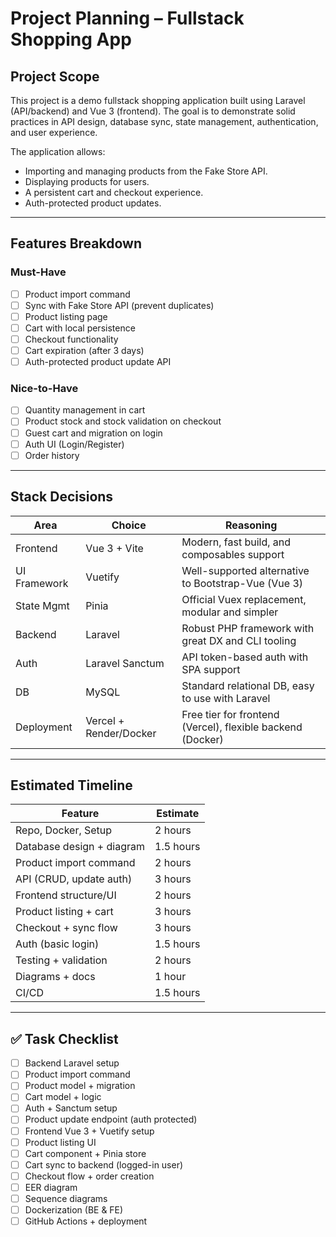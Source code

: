 # Project Planning – Fullstack Shopping App

## Project Scope

This project is a demo fullstack shopping application built using Laravel (API/backend) and Vue 3 (frontend). The goal is to demonstrate solid practices in API design, database sync, state management, authentication, and user experience.

The application allows:
- Importing and managing products from the Fake Store API.
- Displaying products for users.
- A persistent cart and checkout experience.
- Auth-protected product updates.

---

## Features Breakdown

### Must-Have

- [ ] Product import command
- [ ] Sync with Fake Store API (prevent duplicates)
- [ ] Product listing page
- [ ] Cart with local persistence
- [ ] Checkout functionality
- [ ] Cart expiration (after 3 days)
- [ ] Auth-protected product update API

### Nice-to-Have

- [ ] Quantity management in cart
- [ ] Product stock and stock validation on checkout
- [ ] Guest cart and migration on login
- [ ] Auth UI (Login/Register)
- [ ] Order history

---

## Stack Decisions

| Area         | Choice               | Reasoning                                                |
|--------------|----------------------|-----------------------------------------------------------|
| Frontend     | Vue 3 + Vite         | Modern, fast build, and composables support               |
| UI Framework | Vuetify              | Well-supported alternative to Bootstrap-Vue (Vue 3)       |
| State Mgmt   | Pinia                | Official Vuex replacement, modular and simpler            |
| Backend      | Laravel              | Robust PHP framework with great DX and CLI tooling        |
| Auth         | Laravel Sanctum      | API token-based auth with SPA support                     |
| DB           | MySQL                | Standard relational DB, easy to use with Laravel          |
| Deployment   | Vercel + Render/Docker | Free tier for frontend (Vercel), flexible backend (Docker) |

---

## Estimated Timeline

| Feature                    | Estimate    |
|----------------------------|-------------|
| Repo, Docker, Setup        | 2 hours     |
| Database design + diagram  | 1.5 hours   |
| Product import command     | 2 hours     |
| API (CRUD, update auth)    | 3 hours     |
| Frontend structure/UI      | 2 hours     |
| Product listing + cart     | 3 hours     |
| Checkout + sync flow       | 3 hours     |
| Auth (basic login)         | 1.5 hours   |
| Testing + validation       | 2 hours     |
| Diagrams + docs            | 1 hour      |
| CI/CD                      | 1.5 hours   |

---

## ✅ Task Checklist

- [ ] Backend Laravel setup
- [ ] Product import command
- [ ] Product model + migration
- [ ] Cart model + logic
- [ ] Auth + Sanctum setup
- [ ] Product update endpoint (auth protected)
- [ ] Frontend Vue 3 + Vuetify setup
- [ ] Product listing UI
- [ ] Cart component + Pinia store
- [ ] Cart sync to backend (logged-in user)
- [ ] Checkout flow + order creation
- [ ] EER diagram
- [ ] Sequence diagrams
- [ ] Dockerization (BE & FE)
- [ ] GitHub Actions + deployment